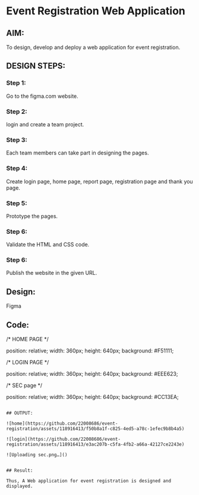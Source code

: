 # Event Registration Web Application

## AIM:

To design, develop and deploy a web application for event registration.

## DESIGN STEPS:

### Step 1:

Go to the figma.com website.

### Step 2:

login and create a team project.

### Step 3:

Each team members can take part in designing the pages.

### Step 4:

Create login page, home page, report page, registration page and thank you page.

### Step 5:

Prototype the pages.

### Step 6:

Validate the HTML and CSS code.

### Step 6:

Publish the website in the given URL.


## Design:

Figma

## Code:

/* HOME PAGE */


position: relative;
width: 360px;
height: 640px;
background: #F51111;


/* LOGIN PAGE */


position: relative;
width: 360px;
height: 640px;
background: #EEE623;


/* SEC page */


position: relative;
width: 360px;
height: 640px;
background: #CC13EA;

```

## OUTPUT:

![home](https://github.com/22008686/event-registration/assets/118916413/f50b8a1f-c825-4ed5-a78c-1efec9b8b4a5)

![login](https://github.com/22008686/event-registration/assets/118916413/e3ac207b-c5fa-4fb2-a66a-42127ce2243e)

![Uploading sec.png…]()


## Result:

Thus, A Web application for event registration is designed and displayed.


